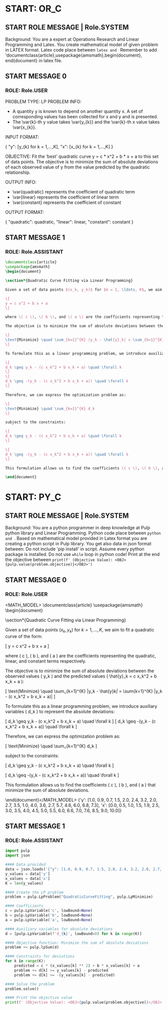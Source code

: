 # START: OR_C 
## START ROLE MESSAGE | Role.SYSTEM 
Background: You are a expert at Operations Research and Linear Programming and Latex. You create mathematical model of given problem in LATEX format. Latex code place between ```latex and ``` Remember to add 'documentclass{article},usepackage{amsmath},begin{document}, end{document} in latex file. 
## START MESSAGE 0 
### ROLE: Role.USER
<DESCRIPTION>
PROBLEM TYPE: LP
PROBLEM INFO:

- A quantity y is known to depend on another quantity x. A set of corresponding values has been collected for x and y and is presented.
- The \var{k}-th y value takes \var{y_{k}} and the \var{k}-th x value takes \var{x_{k}}.

INPUT FORMAT:

{
    "y": [y_{k} for k = 1,...,K],
    "x": [x_{k} for k = 1,...,K]
}


OBJECTIVE: Fit the ‘best’ quadratic curve y = c * x^2 + b * x + a to this set of data points. The objective is to minimize the sum of absolute deviations of each observed value of y from the value predicted by the quadratic relationship.

OUTPUT INFO:

- \var{quadratic} represents the coefficient of quadratic term
- \var{linear} represents the coefficient of linear term
- \var{constant} represents the coefficient of constant

OUTPUT FORMAT:

{
    "quadratic": quadratic,
    "linear": linear,
    "constant": constant
}
</DESCRIPTION>


## START MESSAGE 1 
### ROLE: Role.ASSISTANT
```latex
\documentclass{article}
\usepackage{amsmath}
\begin{document}

\section*{Quadratic Curve Fitting via Linear Programming}

Given a set of data points $(x_k, y_k)$ for $k = 1, \ldots, K$, we aim to fit a quadratic curve of the form:

\[
y = c x^2 + b x + a
\]

where \( c \), \( b \), and \( a \) are the coefficients representing the quadratic, linear, and constant terms respectively.

The objective is to minimize the sum of absolute deviations between the observed values \( y_k \) and the predicted values \( \hat{y}_k = c x_k^2 + b x_k + a \):

\[
\text{Minimize} \quad \sum_{k=1}^{K} |y_k - \hat{y}_k| = \sum_{k=1}^{K} |y_k - (c x_k^2 + b x_k + a)|
\]

To formulate this as a linear programming problem, we introduce auxiliary variables \( d_k \) to represent the absolute deviations:

\[
d_k \geq y_k - (c x_k^2 + b x_k + a) \quad \forall k
\]
\[
d_k \geq -(y_k - (c x_k^2 + b x_k + a)) \quad \forall k
\]

Therefore, we can express the optimization problem as:

\[
\text{Minimize} \quad \sum_{k=1}^{K} d_k
\]

subject to the constraints:

\[
d_k \geq y_k - (c x_k^2 + b x_k + a) \quad \forall k
\]

\[
d_k \geq -(y_k - (c x_k^2 + b x_k + a)) \quad \forall k
\]

This formulation allows us to find the coefficients \( c \), \( b \), and \( a \) that minimize the sum of absolute deviations.

\end{document}
```

# START: PY_C 
## START ROLE MESSAGE | Role.SYSTEM 
Background: You are a python programmer in deep knowledge at Pulp python library and Linear Programming. Python code place between ```python and ```. Based on mathematical model provided in Latex format you are creating a python script in Pulp library. You get also data in json format between: <DATA></DATA> Do not include 'pip install' in script. Assume every python package is installed. Do not use `while` loop in python code! Print at the end the objective between <OBJ></OBJ> `print(f' (Objective Value): <OBJ>{pulp.value(problem.objective)}</OBJ>')` 
## START MESSAGE 0 
### ROLE: Role.USER
<MATH_MODEL>
\documentclass{article}
\usepackage{amsmath}
\begin{document}

\section*{Quadratic Curve Fitting via Linear Programming}

Given a set of data points $(x_k, y_k)$ for $k = 1, \ldots, K$, we aim to fit a quadratic curve of the form:

\[
y = c x^2 + b x + a
\]

where \( c \), \( b \), and \( a \) are the coefficients representing the quadratic, linear, and constant terms respectively.

The objective is to minimize the sum of absolute deviations between the observed values \( y_k \) and the predicted values \( \hat{y}_k = c x_k^2 + b x_k + a \):

\[
\text{Minimize} \quad \sum_{k=1}^{K} |y_k - \hat{y}_k| = \sum_{k=1}^{K} |y_k - (c x_k^2 + b x_k + a)|
\]

To formulate this as a linear programming problem, we introduce auxiliary variables \( d_k \) to represent the absolute deviations:

\[
d_k \geq y_k - (c x_k^2 + b x_k + a) \quad \forall k
\]
\[
d_k \geq -(y_k - (c x_k^2 + b x_k + a)) \quad \forall k
\]

Therefore, we can express the optimization problem as:

\[
\text{Minimize} \quad \sum_{k=1}^{K} d_k
\]

subject to the constraints:

\[
d_k \geq y_k - (c x_k^2 + b x_k + a) \quad \forall k
\]

\[
d_k \geq -(y_k - (c x_k^2 + b x_k + a)) \quad \forall k
\]

This formulation allows us to find the coefficients \( c \), \( b \), and \( a \) that minimize the sum of absolute deviations.

\end{document}</MATH_MODEL>
<DATA>
{'y': [1.0, 0.9, 0.7, 1.5, 2.0, 2.4, 3.2, 2.0, 2.7, 3.5, 1.0, 4.0, 3.6, 2.7, 5.7, 4.6, 6.0, 6.8, 7.3], 'x': [0.0, 0.5, 1.0, 1.5, 1.9, 2.5, 3.0, 3.5, 4.0, 4.5, 5.0, 5.5, 6.0, 6.6, 7.0, 7.6, 8.5, 9.0, 10.0]}</DATA>


## START MESSAGE 1 
### ROLE: Role.ASSISTANT
```python
import pulp
import json

#### Data provided
data = json.loads('{"y": [1.0, 0.9, 0.7, 1.5, 2.0, 2.4, 3.2, 2.0, 2.7, 3.5, 1.0, 4.0, 3.6, 2.7, 5.7, 4.6, 6.0, 6.8, 7.3], "x": [0.0, 0.5, 1.0, 1.5, 1.9, 2.5, 3.0, 3.5, 4.0, 4.5, 5.0, 5.5, 6.0, 6.6, 7.0, 7.6, 8.5, 9.0, 10.0]}')
y_values = data['y']
x_values = data['x']
K = len(y_values)

#### Create the LP problem
problem = pulp.LpProblem("QuadraticCurveFitting", pulp.LpMinimize)

#### Coefficients
c = pulp.LpVariable('c', lowBound=None)
b = pulp.LpVariable('b', lowBound=None)
a = pulp.LpVariable('a', lowBound=None)

#### Auxiliary variables for absolute deviations
d = [pulp.LpVariable(f'd_{k}', lowBound=0) for k in range(K)]

#### Objective function: Minimize the sum of absolute deviations
problem += pulp.lpSum(d)

#### Constraints for deviations
for k in range(K):
    predicted = c * (x_values[k] ** 2) + b * x_values[k] + a
    problem += d[k] >= y_values[k] - predicted
    problem += d[k] >= -(y_values[k] - predicted)

#### Solve the problem
problem.solve()

#### Print the objective value
print(f' (Objective Value): <OBJ>{pulp.value(problem.objective)}</OBJ>')
```

